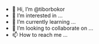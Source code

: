 - 👋 Hi, I’m @tiborbokor
- 👀 I’m interested in ...
- 🌱 I’m currently learning ...
- 💞️ I’m looking to collaborate on ...
- 📫 How to reach me ...

<!---
tiborbokor/tiborbokor is a ✨ special ✨ repository because its `README.md` (this file) appears on your GitHub profile.
You can click the Preview link to take a look at your changes.
--->
